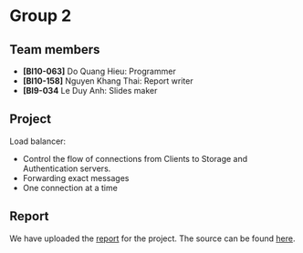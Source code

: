 Group 2
=======

## Team members
* **[BI10-063]** Do Quang Hieu: Programmer
* **[BI10-158]** Nguyen Khang Thai: Report writer
* **[BI9-034** Le Duy Anh: Slides maker

## Project
Load balancer:
* Control the flow of connections from Clients to Storage and Authentication servers.
* Forwarding exact messages
* One connection at a time

## Report
We have uploaded the [report](Network_Programming_Final_Report-2.pdf) for the project. The source can be found [here](https://www.overleaf.com/read/xpzbfvcxwssx).
